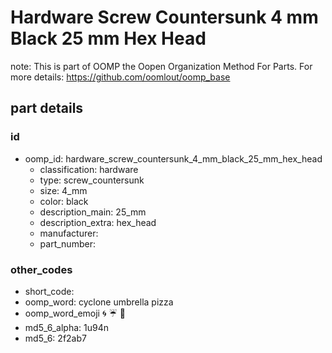 # Hardware Screw Countersunk 4 mm Black 25 mm Hex Head  

note: This is part of OOMP the Oopen Organization Method For Parts. For more details: https://github.com/oomlout/oomp_base

##  part details





### id
* oomp_id: hardware_screw_countersunk_4_mm_black_25_mm_hex_head
  * classification: hardware
  * type: screw_countersunk
  * size: 4_mm
  * color: black
  * description_main: 25_mm
  * description_extra: hex_head
  * manufacturer: 
  * part_number: 

### other_codes
* short_code: 
* oomp_word: cyclone umbrella pizza
* oomp_word_emoji :cyclone: :umbrella: :pizza:
* md5_6_alpha: 1u94n
* md5_6: 2f2ab7
